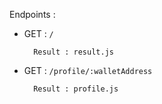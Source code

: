 Endpoints :

- GET : ```/```

        Result : result.js


- GET : ```/profile/:walletAddress```


        Result : profile.js
